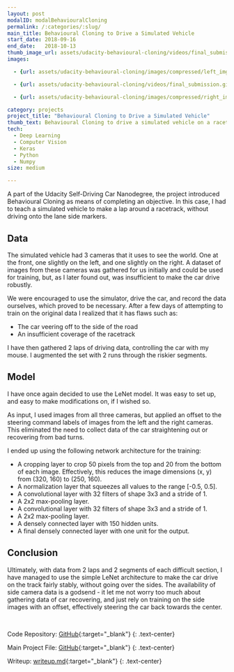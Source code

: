 ```yaml
---
layout: post
modalID: modalBehaviouralCloning
permalink: /:categories/:slug/
main_title: Behavioural Cloning to Drive a Simulated Vehicle
start_date: 2018-09-16
end_date:   2018-10-13
thumb_image_url: assets/udacity-behavioural-cloning/videos/final_submission.gif
images:

  - {url: assets/udacity-behavioural-cloning/images/compressed/left_img.jpg, caption: "An example image from the left camera, used for model training.", id: left_img}

  - {url: assets/udacity-behavioural-cloning/videos/final_submission.gif, caption: "A snapshot of the final submission video, showing a feed of the front camera as the car is driving through the course autonomously.", id: final_submission}

  - {url: assets/udacity-behavioural-cloning/images/compressed/right_img.jpg, caption: "An example image from the right camera, used for model training.", id: right_img}

category: projects
project_title: "Behavioural Cloning to Drive a Simulated Vehicle"
thumb_text: Behavioural Cloning to drive a simulated vehicle on a racetrack
tech:
  - Deep Learning
  - Computer Vision
  - Keras
  - Python
  - Numpy
size: medium

---
```


<div class="post-content-markdown">

A part of the Udacity Self-Driving Car Nanodegree, the project introduced Behavioural Cloning as means of completing an objective. In this case, I had to teach a simulated vehicle to make a lap around a racetrack, without driving onto the lane side markers.

## Data

The simulated vehicle had 3 cameras that it uses to see the world. One at the front, one slightly on the left, and one slightly on the right. A dataset of images from these cameras was gathered for us initially and could be used for training, but, as I later found out, was insufficient to make the car drive robustly.

We were encouraged to use the simulator, drive the car, and record the data ourselves, which proved to be necessary. After a few days of attempting to train on the original data I realized that it has flaws such as:
* The car veering off to the side of the road
* An insufficient coverage of the racetrack

I have then gathered 2 laps of driving data, controlling the car with my mouse. I augmented the set with 2 runs through the riskier segments.

## Model

I have once again decided to use the LeNet model. It was easy to set up, and easy to make modifications on, if I wished so.

As input, I used images from all three cameras, but applied an offset to the steering command labels of images from the left and the right cameras. This eliminated the need to collect data of the car straightening out or recovering from bad turns.

I ended up using the following network architecture for the training:
* A cropping layer to crop 50 pixels from the top and 20 from the bottom of each image. Effectively, this reduces the image dimensions (x, y) from (320, 160) to (250, 160).
* A normalization layer that squeezes all values to the range [-0.5, 0.5].
* A convolutional layer with 32 filters of shape 3x3 and a stride of 1.
* A 2x2 max-pooling layer.
* A convolutional layer with 32 filters of shape 3x3 and a stride of 1.
* A 2x2 max-pooling layer.
* A densely connected layer with 150 hidden units.
* A final densely connected layer with one unit for the output.

## Conclusion

Ultimately, with data from 2 laps and 2 segments of each difficult section, I have managed to use the simple LeNet architecture to make the car drive on the track fairly stably, without going over the sides. The availability of side camera data is a godsend - it let me not worry too much about gathering data of car recovering, and just rely on training on the side images with an offset, effectively steering the car back towards the center.

<br>

Code Repository: [GitHub](https://github.com/LinasKo/CarND-Behavioral-Cloning-P3){:target="_blank"}
{: .text-center}

Main Project File: [GitHub](https://github.com/LinasKo/CarND-Behavioral-Cloning-P3/blob/master/src/model.py){:target="_blank"}
{: .text-center}

Writeup: [writeup.md](https://github.com/LinasKo/CarND-Behavioral-Cloning-P3/blob/master/writeup.md){:target="_blank"}
{: .text-center}

</div>
